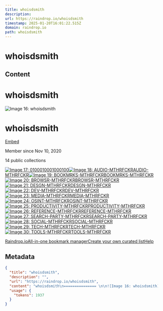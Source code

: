 ```yaml
---
title: whoisdsmith
description: 
url: https://raindrop.io/whoisdsmith
timestamp: 2025-01-20T16:01:22.515Z
domain: raindrop.io
path: whoisdsmith
---
```


# whoisdsmith



## Content

whoisdsmith
=============== 

![Image 16: whoisdsmith](https://rdl.ink/render/https%3A%2F%2Fup.raindrop.io%2Fuser%2Favatars%2F550%2F437%2F1_E228906_5265_4_DFB_BFCE_A431_A73_AF_7_B8.jpeg?mode=crop&width=32&height=32&dpr=2)

whoisdsmith
===========

[Embed](https://raindrop.io/whoisdsmith/share/me)[](https://raindrop.io/ "Raindrop.io")

Member since Nov 10, 2020

14 public collections

[![Image 17: 01000100](https://rdl.ink/render/https%3A%2F%2Fup.raindrop.io%2Fcollection%2Fthumbs%2F386%2F344%2F39%2Fb9f42b731a774342bdf68dfe763fae56.png?mode=crop&width=64&height=64&dpr=2)01000100](https://raindrop.io/whoisdsmith/01000100-38634439)[![Image 18: AUDIO-MTHRFCKR](https://rdl.ink/render/https%3A%2F%2Fup.raindrop.io%2Fcollection%2Fthumbs%2F392%2F290%2F95%2F8e64a83ffd46ab0a890150a5f0144e22.png?mode=crop&width=64&height=64&dpr=2)AUDIO-MTHRFCKR](https://raindrop.io/whoisdsmith/audio-mthrfckr-39229095)[![Image 19: BOOKMRKS-MTHRFCKR](https://rdl.ink/render/https%3A%2F%2Fup.raindrop.io%2Fcollection%2Fthumbs%2F386%2F568%2F40%2FMAF_Qor_U_Oyr_M_1667354927572.png?mode=crop&width=64&height=64&dpr=2)BOOKMRKS-MTHRFCKR](https://raindrop.io/whoisdsmith/bookmrks-mthrfckr-38656840)[![Image 20: BROWSR-MTHRFCKR](https://rdl.ink/render/https%3A%2F%2Fup.raindrop.io%2Fcollection%2Fthumbs%2F386%2F570%2F56%2Fab8e51093218c094069e9c631d28e713.png?mode=crop&width=64&height=64&dpr=2)BROWSR-MTHRFCKR](https://raindrop.io/whoisdsmith/browsr-mthrfckr-38657056)[![Image 21: DESGN-MTHRFCKR](https://rdl.ink/render/https%3A%2F%2Fup.raindrop.io%2Fcollection%2Fthumbs%2F386%2F571%2F37%2Ffbd9130cf63c0f9d2afabf1dba9846b0.png?mode=crop&width=64&height=64&dpr=2)DESGN-MTHRFCKR](https://raindrop.io/whoisdsmith/desgn-mthrfckr-38657137)[![Image 22: DEV-MTHRFCKR](https://rdl.ink/render/https%3A%2F%2Fup.raindrop.io%2Fcollection%2Fthumbs%2F386%2F571%2F57%2F12ab91903c48f3866422e3fe4ed5c592.png?mode=crop&width=64&height=64&dpr=2)DEV-MTHRFCKR](https://raindrop.io/whoisdsmith/dev-mthrfckr-38657157)[![Image 23: MEDIA-MTHRFCKR](https://rdl.ink/render/https%3A%2F%2Fup.raindrop.io%2Fcollection%2Fthumbs%2F386%2F571%2F91%2F37f7904e0a083bfa99405ed6240e094e.png?mode=crop&width=64&height=64&dpr=2)MEDIA-MTHRFCKR](https://raindrop.io/whoisdsmith/media-mthrfckr-38657191)[![Image 24: OSINT-MTHRFCKR](https://rdl.ink/render/https%3A%2F%2Fup.raindrop.io%2Fcollection%2Fthumbs%2F386%2F344%2F92%2Fc806b0ef75ea3f2f3af928886f6a928c.png?mode=crop&width=64&height=64&dpr=2)OSINT-MTHRFCKR](https://raindrop.io/whoisdsmith/osint-mthrfckr-38634492)[![Image 25: PRODUCTIVITY-MTHRFCKR](https://rdl.ink/render/https%3A%2F%2Fup.raindrop.io%2Fcollection%2Fthumbs%2F386%2F572%2F53%2F91ac95fdaf60e2911309188515270cc4.png?mode=crop&width=64&height=64&dpr=2)PRODUCTIVITY-MTHRFCKR](https://raindrop.io/whoisdsmith/productivity-mthrfckr-38657253)[![Image 26: REFERENCE-MTHRFCKR](https://rdl.ink/render/https%3A%2F%2Fup.raindrop.io%2Fcollection%2Fthumbs%2F386%2F573%2F12%2Fcad5666e486f0c0f2a01bcffbdd87fa8.png?mode=crop&width=64&height=64&dpr=2)REFERENCE-MTHRFCKR](https://raindrop.io/whoisdsmith/reference-mthrfckr-38657312)[![Image 27: SEARCH-PARTY-MTHRFCKR](https://rdl.ink/render/https%3A%2F%2Fup.raindrop.io%2Fcollection%2Fthumbs%2F386%2F347%2F20%2F10c343317598fc34d185a49f0ef954dd.png?mode=crop&width=64&height=64&dpr=2)SEARCH-PARTY-MTHRFCKR](https://raindrop.io/whoisdsmith/search-party-mthrfckr-38634720)[![Image 28: SOCIAL-MTHRFCKR](https://rdl.ink/render/https%3A%2F%2Fup.raindrop.io%2Fcollection%2Fthumbs%2F386%2F574%2F15%2Fa7c16a7cee5ad12887d53398a50e2202.png?mode=crop&width=64&height=64&dpr=2)SOCIAL-MTHRFCKR](https://raindrop.io/whoisdsmith/social-mthrfckr-38657415)[![Image 29: TECH-MTHRFCKR](https://rdl.ink/render/https%3A%2F%2Fup.raindrop.io%2Fcollection%2Fthumbs%2F386%2F574%2F39%2F95ce68fbf496d7476cde8f21a55af18f.png?mode=crop&width=64&height=64&dpr=2)TECH-MTHRFCKR](https://raindrop.io/whoisdsmith/tech-mthrfckr-38657439)[![Image 30: TOOLS-MTHRFCKR](https://rdl.ink/render/https%3A%2F%2Fup.raindrop.io%2Fcollection%2Fthumbs%2F386%2F574%2F86%2F4d345cdd1a412775f2b52c8bf0e9ec16.png?mode=crop&width=64&height=64&dpr=2)TOOLS-MTHRFCKR](https://raindrop.io/whoisdsmith/tools-mthrfckr-38657486)

[](https://raindrop.io/ "Raindrop.io")[Raindrop.ioAll-in-one bookmark manager](https://raindrop.io/)[Create your own curated list](https://app.raindrop.io/)[Help](https://help.raindrop.io/public-page)

## Metadata

```json
{
  "title": "whoisdsmith",
  "description": "",
  "url": "https://raindrop.io/whoisdsmith",
  "content": "whoisdsmith\n=============== \n\n![Image 16: whoisdsmith](https://rdl.ink/render/https%3A%2F%2Fup.raindrop.io%2Fuser%2Favatars%2F550%2F437%2F1_E228906_5265_4_DFB_BFCE_A431_A73_AF_7_B8.jpeg?mode=crop&width=32&height=32&dpr=2)\n\nwhoisdsmith\n===========\n\n[Embed](https://raindrop.io/whoisdsmith/share/me)[](https://raindrop.io/ \"Raindrop.io\")\n\nMember since Nov 10, 2020\n\n14 public collections\n\n[![Image 17: 01000100](https://rdl.ink/render/https%3A%2F%2Fup.raindrop.io%2Fcollection%2Fthumbs%2F386%2F344%2F39%2Fb9f42b731a774342bdf68dfe763fae56.png?mode=crop&width=64&height=64&dpr=2)01000100](https://raindrop.io/whoisdsmith/01000100-38634439)[![Image 18: AUDIO-MTHRFCKR](https://rdl.ink/render/https%3A%2F%2Fup.raindrop.io%2Fcollection%2Fthumbs%2F392%2F290%2F95%2F8e64a83ffd46ab0a890150a5f0144e22.png?mode=crop&width=64&height=64&dpr=2)AUDIO-MTHRFCKR](https://raindrop.io/whoisdsmith/audio-mthrfckr-39229095)[![Image 19: BOOKMRKS-MTHRFCKR](https://rdl.ink/render/https%3A%2F%2Fup.raindrop.io%2Fcollection%2Fthumbs%2F386%2F568%2F40%2FMAF_Qor_U_Oyr_M_1667354927572.png?mode=crop&width=64&height=64&dpr=2)BOOKMRKS-MTHRFCKR](https://raindrop.io/whoisdsmith/bookmrks-mthrfckr-38656840)[![Image 20: BROWSR-MTHRFCKR](https://rdl.ink/render/https%3A%2F%2Fup.raindrop.io%2Fcollection%2Fthumbs%2F386%2F570%2F56%2Fab8e51093218c094069e9c631d28e713.png?mode=crop&width=64&height=64&dpr=2)BROWSR-MTHRFCKR](https://raindrop.io/whoisdsmith/browsr-mthrfckr-38657056)[![Image 21: DESGN-MTHRFCKR](https://rdl.ink/render/https%3A%2F%2Fup.raindrop.io%2Fcollection%2Fthumbs%2F386%2F571%2F37%2Ffbd9130cf63c0f9d2afabf1dba9846b0.png?mode=crop&width=64&height=64&dpr=2)DESGN-MTHRFCKR](https://raindrop.io/whoisdsmith/desgn-mthrfckr-38657137)[![Image 22: DEV-MTHRFCKR](https://rdl.ink/render/https%3A%2F%2Fup.raindrop.io%2Fcollection%2Fthumbs%2F386%2F571%2F57%2F12ab91903c48f3866422e3fe4ed5c592.png?mode=crop&width=64&height=64&dpr=2)DEV-MTHRFCKR](https://raindrop.io/whoisdsmith/dev-mthrfckr-38657157)[![Image 23: MEDIA-MTHRFCKR](https://rdl.ink/render/https%3A%2F%2Fup.raindrop.io%2Fcollection%2Fthumbs%2F386%2F571%2F91%2F37f7904e0a083bfa99405ed6240e094e.png?mode=crop&width=64&height=64&dpr=2)MEDIA-MTHRFCKR](https://raindrop.io/whoisdsmith/media-mthrfckr-38657191)[![Image 24: OSINT-MTHRFCKR](https://rdl.ink/render/https%3A%2F%2Fup.raindrop.io%2Fcollection%2Fthumbs%2F386%2F344%2F92%2Fc806b0ef75ea3f2f3af928886f6a928c.png?mode=crop&width=64&height=64&dpr=2)OSINT-MTHRFCKR](https://raindrop.io/whoisdsmith/osint-mthrfckr-38634492)[![Image 25: PRODUCTIVITY-MTHRFCKR](https://rdl.ink/render/https%3A%2F%2Fup.raindrop.io%2Fcollection%2Fthumbs%2F386%2F572%2F53%2F91ac95fdaf60e2911309188515270cc4.png?mode=crop&width=64&height=64&dpr=2)PRODUCTIVITY-MTHRFCKR](https://raindrop.io/whoisdsmith/productivity-mthrfckr-38657253)[![Image 26: REFERENCE-MTHRFCKR](https://rdl.ink/render/https%3A%2F%2Fup.raindrop.io%2Fcollection%2Fthumbs%2F386%2F573%2F12%2Fcad5666e486f0c0f2a01bcffbdd87fa8.png?mode=crop&width=64&height=64&dpr=2)REFERENCE-MTHRFCKR](https://raindrop.io/whoisdsmith/reference-mthrfckr-38657312)[![Image 27: SEARCH-PARTY-MTHRFCKR](https://rdl.ink/render/https%3A%2F%2Fup.raindrop.io%2Fcollection%2Fthumbs%2F386%2F347%2F20%2F10c343317598fc34d185a49f0ef954dd.png?mode=crop&width=64&height=64&dpr=2)SEARCH-PARTY-MTHRFCKR](https://raindrop.io/whoisdsmith/search-party-mthrfckr-38634720)[![Image 28: SOCIAL-MTHRFCKR](https://rdl.ink/render/https%3A%2F%2Fup.raindrop.io%2Fcollection%2Fthumbs%2F386%2F574%2F15%2Fa7c16a7cee5ad12887d53398a50e2202.png?mode=crop&width=64&height=64&dpr=2)SOCIAL-MTHRFCKR](https://raindrop.io/whoisdsmith/social-mthrfckr-38657415)[![Image 29: TECH-MTHRFCKR](https://rdl.ink/render/https%3A%2F%2Fup.raindrop.io%2Fcollection%2Fthumbs%2F386%2F574%2F39%2F95ce68fbf496d7476cde8f21a55af18f.png?mode=crop&width=64&height=64&dpr=2)TECH-MTHRFCKR](https://raindrop.io/whoisdsmith/tech-mthrfckr-38657439)[![Image 30: TOOLS-MTHRFCKR](https://rdl.ink/render/https%3A%2F%2Fup.raindrop.io%2Fcollection%2Fthumbs%2F386%2F574%2F86%2F4d345cdd1a412775f2b52c8bf0e9ec16.png?mode=crop&width=64&height=64&dpr=2)TOOLS-MTHRFCKR](https://raindrop.io/whoisdsmith/tools-mthrfckr-38657486)\n\n[](https://raindrop.io/ \"Raindrop.io\")[Raindrop.ioAll-in-one bookmark manager](https://raindrop.io/)[Create your own curated list](https://app.raindrop.io/)[Help](https://help.raindrop.io/public-page)",
  "usage": {
    "tokens": 1937
  }
}
```
